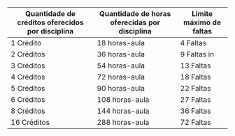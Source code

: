 | Quantidade de créditos oferecidos por disciplina | Quantidade de horas oferecidas por disciplina | Limite máximo de faltas |
|------------------------------------------------|---------------------------------------------|-----------------------|
| 1 Crédito                                      | 18 horas-aula                               | 4 Faltas              |
| 2 Créditos                                    | 36 horas-aula                               | 9 Faltas in           |
| 3 Créditos                                   | 54 horas-aula                               | 13 Faltas             |
| 4 Créditos                                   | 72 horas-aula                               | 18 Faltas             |
| 5 Créditos                                   | 90 horas-aula                               | 22 Faltas             |
| 6 Créditos                                   | 108 horas-aula                              | 27 Faltas             |
| 8 Créditos                                   | 144 horas-aula                              | 36 Faltas             |
| 16 Créditos                                  | 288 horas-aula                              | 72 Faltas             |
